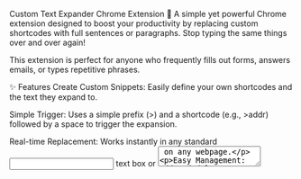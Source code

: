 Custom Text Expander Chrome Extension 🚀
A simple yet powerful Chrome extension designed to boost your productivity by replacing custom shortcodes with full sentences or paragraphs. Stop typing the same things over and over again!

This extension is perfect for anyone who frequently fills out forms, answers emails, or types repetitive phrases.

✨ Features
Create Custom Snippets: Easily define your own shortcodes and the text they expand to.

Simple Trigger: Uses a simple prefix (>) and a shortcode (e.g., >addr) followed by a space to trigger the expansion.

Real-time Replacement: Works instantly in any standard <input> text box or <textarea> on any webpage.

Easy Management: Add and delete your snippets through a clean and simple popup interface.

Syncs Across Devices: Automatically syncs your saved snippets across all Chrome browsers where you are logged in, thanks to the chrome.storage.sync API.

🛠️ Installation
Method 1: For Developers (Loading the extension locally)
Download or clone this project's folder to your local machine.

Open Google Chrome and navigate to chrome://extensions.

Enable Developer mode by clicking the toggle switch in the top-right corner.

Click the "Load unpacked" button.

Select the text-expander project folder.

The extension will now be installed. Make sure to pin it to your toolbar for easy access!

Method 2: From the Chrome Web Store
(This is a placeholder for when you publish your extension)

Go to the Custom Text Expander store page (link will be here).

Click "Add to Chrome".

📖 How to Use
Pin the Extension: After installing, click the puzzle piece icon 🧩 in your Chrome toolbar and pin the "Custom Text Expander" for easy access.

Add a Snippet:

Click the extension's icon to open the popup.

In the "Shortcode" field, enter a short, memorable word (e.g., sig).

In the "Full Sentence" field, enter the text you want it to expand to (e.g., Best regards, Your Name).

Click the "Add Snippet" button.

Trigger the Expansion:

Go to any webpage with a text field.

Type your trigger and shortcode, for example: >sig

Press the spacebar.

The text >sig  will be instantly replaced with "Best regards, Your Name".

💻 Technology Stack
HTML5

CSS3

JavaScript (ES6+)

Chrome Extension APIs (Manifest V3), including:

chrome.storage API for data persistence and sync.

chrome.scripting API for interacting with webpages.

chrome.runtime API for communication between extension components.
